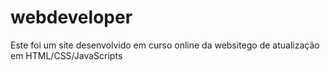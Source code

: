# webdeveloper

Este foi um site desenvolvido em curso online da websitego de atualização em HTML/CSS/JavaScripts
